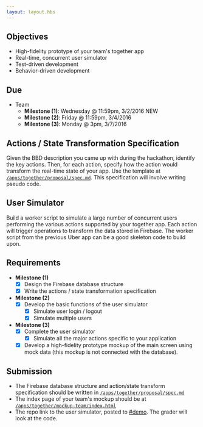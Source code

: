 ```yaml
---
layout: layout.hbs
---
```


## Objectives

* High-fidelity prototype of your team's together app
* Real-time, concurrent user simulator
* Test-driven development
* Behavior-driven development

## Due

* Team
  * __Milestone (1)__: Wednesday @ 11:59pm, 3/2/2016 <span class="chip red">NEW</span>
  * __Milestone (2)__: Friday @ 11:59pm, 3/4/2016
  * __Milestone (3)__: Monday @ 3pm, 3/7/2016

## Actions / State Transformation Specification

Given the BBD description you came up with during the hackathon,
identify the key actions. Then, for each action, specify how the action would
transform the real-time state of your app. Use the template at
[`/apps/together/proposal/spec.md`](/apps/together/proposal/spec.html). This
specification will involve writing pseudo code.

## User Simulator

Build a worker script to simulate a large number of concurrent users performing
the various actions supported by your together app. Each action will trigger
operations to transform the data stored in Firebase. The worker script from the
previous Uber app can be a good skeleton code to build upon.

## Requirements

* __Milestone (1)__
  * [X] Design the Firebase database structure
  * [X] Write the actions / state transformation specification  
* __Milestone (2)__  
  * [X] Develop the basic functions of the user simulator
    * [X] Simulate user login / logout
    * [X] Simulate multiple users    
* __Milestone (3)__  
  * [X] Complete the user simulator
    * [X] Simulate all the major actions specific to your application
  * [X] Develop a high-fidelity prototype mockup of the main screen using mock data (this mockup
    is not connected with the database).

## Submission
* The Firebase database structure and action/state transform specification should be written in [`/apps/together/proposal/spec.md`](/apps/together/proposal/spec.html)
* The index page of your team's mockup should be at [`/apps/together/mockup-team/index.html`](/apps/together/mockup-team/index.html)
* The repo link to the user simulator, posted to [#demo](https://ucdd2016.slack.com/messages/demo/). The grader
will look at the code.
